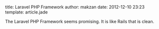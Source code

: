 title: Laravel PHP Framework
author: makzan
date: 2012-12-10 23:23
template: article.jade

The Laravel PHP Framework seems promising. It is like Rails that is clean.
